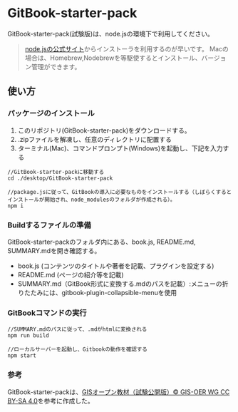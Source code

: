 # GitBook-starter-pack
GitBook-starter-pack(試験版)は、node.jsの環境下で利用してください。
> [node.jsの公式サイト](https://nodejs.org/en/)からインストーラを利用するのが早いです。
> Macの場合は、Homebrew,Nodebrewを等駆使するとインストール、バージョン管理ができます。

## 使い方
### パッケージのインストール

1. このリポジトリ(GitBook-starter-pack)をダウンロードする。
2. .zipファイルを解凍し、任意のディレクトリに配置する
3. ターミナル(Mac)、コマンドプロンプト(Windows)を起動し、下記を入力する

```
//GitBook-starter-packに移動する
cd ./desktop/GitBook-starter-pack

//package.jsに従って、GitBookの導入に必要なものをインストールする（しばらくするとインストールが開始され、node_modulesのフォルダが作成される）。
npm i

```

### Buildするファイルの準備
GitBook-starter-packのフォルダ内にある、book.js, README.md, SUMMARY.mdを開き確認する。

* book.js (コンテンツのタイトルや著者を記載、プラグインを設定する)
* README.md (ページの紹介等を記載)
* SUMMARY.md（GitBook形式に変換する.mdのパスを記載）:メニューの折りたたみには、gitbook-plugin-collapsible-menuを使用

### GitBookコマンドの実行

```
//SUMMARY.mdのパスに従って、.mdがhtmlに変換される
npm run build

//ローカルサーバーを起動し、Gitbookの動作を確認する
npm start

```
### 参考
GitBook-starter-packは、[GISオープン教材（試験公開版）© GIS-OER WG CC BY-SA 4.0](https://github.com/gis-oer)を参考に作成した。

